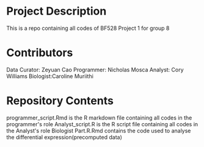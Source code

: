 # Project Description

This is a repo containing all codes of BF528 Project 1 for group 8

# Contributors
Data Curator: Zeyuan Cao
Programmer: Nicholas Mosca
Analyst: Cory Williams
Biologist:Caroline Muriithi

# Repository Contents

programmer_script.Rmd is the R markdown file containing all codes in the programmer's role
Analyst_script.R is the R script file containing all codes in the Analyst's role
Biologist Part.R.Rmd contains the code used to analyse the differential expression(precomputed data)
